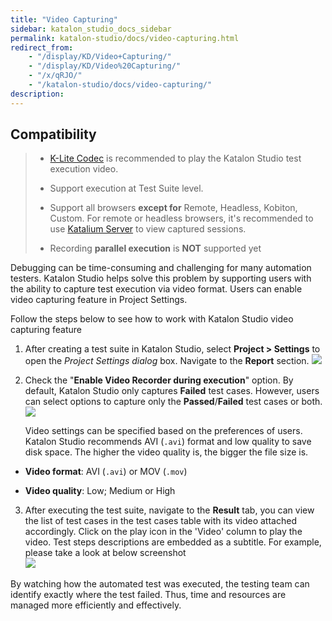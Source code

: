 ```yaml
---
title: "Video Capturing" 
sidebar: katalon_studio_docs_sidebar
permalink: katalon-studio/docs/video-capturing.html 
redirect_from:
    - "/display/KD/Video+Capturing/"
    - "/display/KD/Video%20Capturing/"
    - "/x/qRJO/"
    - "/katalon-studio/docs/video-capturing/"
description: 
---
```

## Compatibility

> * [K-Lite Codec](https://www.codecguide.com/download_kl.htm) is recommended to play the Katalon Studio test execution video.
> * Support execution at Test Suite level.
> * Support all browsers **except for** Remote, Headless, Kobiton, Custom. For remote or headless browsers, it's recommended to use [Katalium Server](https://docs.katalon.com/katalium-server/docs/katalium-server-katalon-studio-remote-machine.html) to view captured sessions.
>
> * Recording **parallel execution** is **NOT** supported yet
>

Debugging can be time-consuming and challenging for many automation testers. Katalon Studio helps solve this problem by supporting users with the ability to capture test execution via video format. Users can enable video capturing feature in Project Settings.

Follow the steps below to see how to work with Katalon Studio video capturing feature

1.  After creating a test suite in Katalon Studio, select **Project > Settings** to open the _Project Settings dialog_ box. Navigate to the **Report** section.
    ![](https://github.com/katalon-studio/docs-images/raw/master/katalon-studio/docs/video-capturing/image2017-8-25-143A243A12.png)  
      
    
2.  Check the "**Enable Video Recorder during execution**" option. By default, Katalon Studio only captures **Failed** test cases. However, users can select options to capture only the **Passed**/**Failed** test cases or both.  
    ![](https://github.com/katalon-studio/docs-images/raw/master/katalon-studio/docs/video-capturing/image2017-8-25-153A43A45.png)  

    Video settings can be specified based on the preferences of users. Katalon Studio recommends AVI (`.avi`) format and low quality to save disk space. The higher the video quality is, the bigger the file size is.

* **Video format**: AVI (`.avi`) or MOV (`.mov`)

* **Video quality**: Low; Medium or High

3. After executing the test suite, navigate to the **Result** tab, you can view the list of test cases in the test cases table with its video attached accordingly. Click on the play icon in the 'Video' column to play the video. Test steps descriptions are embedded as a subtitle. For example, please take a look at below screenshot  
    ![](https://github.com/katalon-studio/docs-images/raw/master/katalon-studio/docs/video-capturing/image2017-8-25-153A353A13.png)

By watching how the automated test was executed, the testing team can identify exactly where the test failed. Thus, time and resources are managed more efficiently and effectively.
